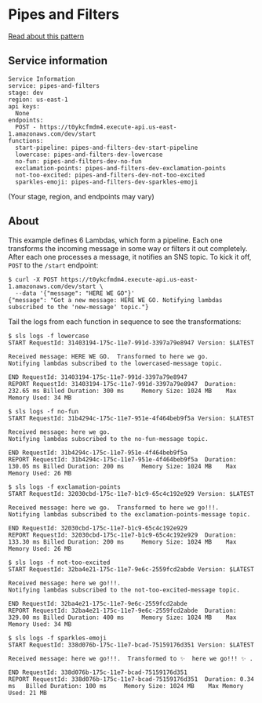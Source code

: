 # Pipes and Filters

[Read about this pattern](http://www.enterpriseintegrationpatterns.com/patterns/messaging/PipesAndFilters.html)

## Service information

```
Service Information
service: pipes-and-filters
stage: dev
region: us-east-1
api keys:
  None
endpoints:
  POST - https://t0ykcfmdm4.execute-api.us-east-1.amazonaws.com/dev/start
functions:
  start-pipeline: pipes-and-filters-dev-start-pipeline
  lowercase: pipes-and-filters-dev-lowercase
  no-fun: pipes-and-filters-dev-no-fun
  exclamation-points: pipes-and-filters-dev-exclamation-points
  not-too-excited: pipes-and-filters-dev-not-too-excited
  sparkles-emoji: pipes-and-filters-dev-sparkles-emoji
```
(Your stage, region, and endpoints may vary)

## About

This example defines 6 Lambdas, which form a pipeline. Each one transforms the incoming message in some way or filters it out completely. After each one processes a message, it notifies an SNS topic. To kick it off, `POST` to the `/start` endpoint:

```
$ curl -X POST https://t0ykcfmdm4.execute-api.us-east-1.amazonaws.com/dev/start \
  --data '{"message": "HERE WE GO"}'
{"message": "Got a new message: HERE WE GO. Notifying lambdas subscribed to the 'new-message' topic."}
```

Tail the logs from each function in sequence to see the transformations:

```
$ sls logs -f lowercase
START RequestId: 31403194-175c-11e7-991d-3397a79e8947 Version: $LATEST

Received message: HERE WE GO.  Transformed to here we go.
Notifying lambdas subscribed to the lowercased-message topic.

END RequestId: 31403194-175c-11e7-991d-3397a79e8947
REPORT RequestId: 31403194-175c-11e7-991d-3397a79e8947	Duration: 232.65 ms	Billed Duration: 300 ms 	Memory Size: 1024 MB	Max Memory Used: 34 MB
```

```
$ sls logs -f no-fun
START RequestId: 31b4294c-175c-11e7-951e-4f464beb9f5a Version: $LATEST

Received message: here we go.
Notifying lambdas subscribed to the no-fun-message topic.

END RequestId: 31b4294c-175c-11e7-951e-4f464beb9f5a
REPORT RequestId: 31b4294c-175c-11e7-951e-4f464beb9f5a	Duration: 130.05 ms	Billed Duration: 200 ms 	Memory Size: 1024 MB	Max Memory Used: 26 MB
```

```
$ sls logs -f exclamation-points
START RequestId: 32030cbd-175c-11e7-b1c9-65c4c192e929 Version: $LATEST

Received message: here we go.  Transformed to here we go!!!.
Notifying lambdas subscribed to the exclamation-points-message topic.

END RequestId: 32030cbd-175c-11e7-b1c9-65c4c192e929
REPORT RequestId: 32030cbd-175c-11e7-b1c9-65c4c192e929	Duration: 133.30 ms	Billed Duration: 200 ms 	Memory Size: 1024 MB	Max Memory Used: 26 MB
```

```
$ sls logs -f not-too-excited
START RequestId: 32ba4e21-175c-11e7-9e6c-2559fcd2abde Version: $LATEST

Received message: here we go!!!.
Notifying lambdas subscribed to the not-too-excited-message topic.

END RequestId: 32ba4e21-175c-11e7-9e6c-2559fcd2abde
REPORT RequestId: 32ba4e21-175c-11e7-9e6c-2559fcd2abde	Duration: 329.00 ms	Billed Duration: 400 ms 	Memory Size: 1024 MB	Max Memory Used: 34 MB
```

```
$ sls logs -f sparkles-emoji
START RequestId: 338d076b-175c-11e7-bcad-75159176d351 Version: $LATEST

Received message: here we go!!!.  Transformed to ✨  here we go!!! ✨ .

END RequestId: 338d076b-175c-11e7-bcad-75159176d351
REPORT RequestId: 338d076b-175c-11e7-bcad-75159176d351	Duration: 0.34 ms	Billed Duration: 100 ms 	Memory Size: 1024 MB	Max Memory Used: 21 MB
```
